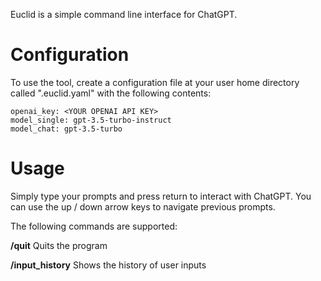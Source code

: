 Euclid is a simple command line interface for ChatGPT.

# Configuration

To use the tool, create a configuration file at your
user home directory called ".euclid.yaml" with the
following contents:

    openai_key: <YOUR OPENAI API KEY>
    model_single: gpt-3.5-turbo-instruct
    model_chat: gpt-3.5-turbo

# Usage

Simply type your prompts and press return to interact
with ChatGPT. You can use the up / down arrow keys to
navigate previous prompts.

The following commands are supported:

__/quit__
Quits the program

__/input_history__
Shows the history of user inputs

